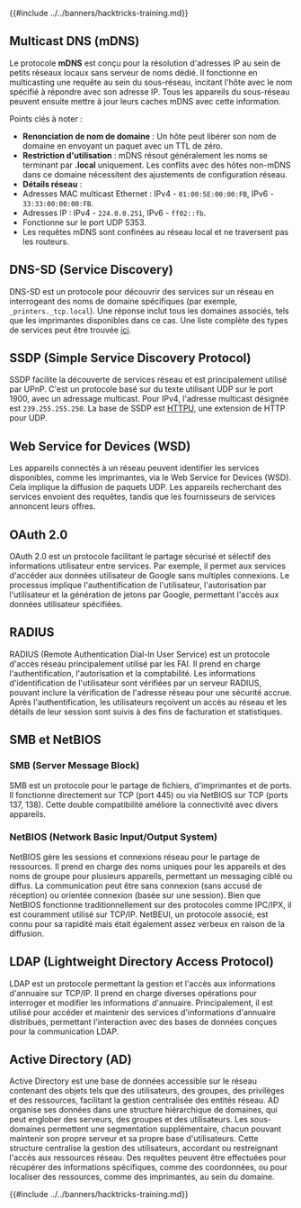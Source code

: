 {{#include ../../banners/hacktricks-training.md}}

## Multicast DNS (mDNS)

Le protocole **mDNS** est conçu pour la résolution d'adresses IP au sein de petits réseaux locaux sans serveur de noms dédié. Il fonctionne en multicasting une requête au sein du sous-réseau, incitant l'hôte avec le nom spécifié à répondre avec son adresse IP. Tous les appareils du sous-réseau peuvent ensuite mettre à jour leurs caches mDNS avec cette information.

Points clés à noter :

- **Renonciation de nom de domaine** : Un hôte peut libérer son nom de domaine en envoyant un paquet avec un TTL de zéro.
- **Restriction d'utilisation** : mDNS résout généralement les noms se terminant par **.local** uniquement. Les conflits avec des hôtes non-mDNS dans ce domaine nécessitent des ajustements de configuration réseau.
- **Détails réseau** :
- Adresses MAC multicast Ethernet : IPv4 - `01:00:5E:00:00:FB`, IPv6 - `33:33:00:00:00:FB`.
- Adresses IP : IPv4 - `224.0.0.251`, IPv6 - `ff02::fb`.
- Fonctionne sur le port UDP 5353.
- Les requêtes mDNS sont confinées au réseau local et ne traversent pas les routeurs.

## DNS-SD (Service Discovery)

DNS-SD est un protocole pour découvrir des services sur un réseau en interrogeant des noms de domaine spécifiques (par exemple, `_printers._tcp.local`). Une réponse inclut tous les domaines associés, tels que les imprimantes disponibles dans ce cas. Une liste complète des types de services peut être trouvée [ici](http://www.dns-sd.org/ServiceTypes.html).

## SSDP (Simple Service Discovery Protocol)

SSDP facilite la découverte de services réseau et est principalement utilisé par UPnP. C'est un protocole basé sur du texte utilisant UDP sur le port 1900, avec un adressage multicast. Pour IPv4, l'adresse multicast désignée est `239.255.255.250`. La base de SSDP est [HTTPU](https://en.wikipedia.org/wiki/HTTPU), une extension de HTTP pour UDP.

## Web Service for Devices (WSD)

Les appareils connectés à un réseau peuvent identifier les services disponibles, comme les imprimantes, via le Web Service for Devices (WSD). Cela implique la diffusion de paquets UDP. Les appareils recherchant des services envoient des requêtes, tandis que les fournisseurs de services annoncent leurs offres.

## OAuth 2.0

OAuth 2.0 est un protocole facilitant le partage sécurisé et sélectif des informations utilisateur entre services. Par exemple, il permet aux services d'accéder aux données utilisateur de Google sans multiples connexions. Le processus implique l'authentification de l'utilisateur, l'autorisation par l'utilisateur et la génération de jetons par Google, permettant l'accès aux données utilisateur spécifiées.

## RADIUS

RADIUS (Remote Authentication Dial-In User Service) est un protocole d'accès réseau principalement utilisé par les FAI. Il prend en charge l'authentification, l'autorisation et la comptabilité. Les informations d'identification de l'utilisateur sont vérifiées par un serveur RADIUS, pouvant inclure la vérification de l'adresse réseau pour une sécurité accrue. Après l'authentification, les utilisateurs reçoivent un accès au réseau et les détails de leur session sont suivis à des fins de facturation et statistiques.

## SMB et NetBIOS

### SMB (Server Message Block)

SMB est un protocole pour le partage de fichiers, d'imprimantes et de ports. Il fonctionne directement sur TCP (port 445) ou via NetBIOS sur TCP (ports 137, 138). Cette double compatibilité améliore la connectivité avec divers appareils.

### NetBIOS (Network Basic Input/Output System)

NetBIOS gère les sessions et connexions réseau pour le partage de ressources. Il prend en charge des noms uniques pour les appareils et des noms de groupe pour plusieurs appareils, permettant un messaging ciblé ou diffus. La communication peut être sans connexion (sans accusé de réception) ou orientée connexion (basée sur une session). Bien que NetBIOS fonctionne traditionnellement sur des protocoles comme IPC/IPX, il est couramment utilisé sur TCP/IP. NetBEUI, un protocole associé, est connu pour sa rapidité mais était également assez verbeux en raison de la diffusion.

## LDAP (Lightweight Directory Access Protocol)

LDAP est un protocole permettant la gestion et l'accès aux informations d'annuaire sur TCP/IP. Il prend en charge diverses opérations pour interroger et modifier les informations d'annuaire. Principalement, il est utilisé pour accéder et maintenir des services d'informations d'annuaire distribués, permettant l'interaction avec des bases de données conçues pour la communication LDAP.

## Active Directory (AD)

Active Directory est une base de données accessible sur le réseau contenant des objets tels que des utilisateurs, des groupes, des privilèges et des ressources, facilitant la gestion centralisée des entités réseau. AD organise ses données dans une structure hiérarchique de domaines, qui peut englober des serveurs, des groupes et des utilisateurs. Les sous-domaines permettent une segmentation supplémentaire, chacun pouvant maintenir son propre serveur et sa propre base d'utilisateurs. Cette structure centralise la gestion des utilisateurs, accordant ou restreignant l'accès aux ressources réseau. Des requêtes peuvent être effectuées pour récupérer des informations spécifiques, comme des coordonnées, ou pour localiser des ressources, comme des imprimantes, au sein du domaine.

{{#include ../../banners/hacktricks-training.md}}
